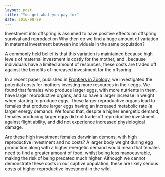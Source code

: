 ```yaml
---
layout: post
title: "You get what you pay for"
date: 2016-08-29
---
```


Investment into offspring is assumed to have positive effects on offspring survival and reproduction Why then do we find a huge amount of variation in maternal investment between individuals in the same population?
 
A commonly held belief is that this variation is maintained because high levels of maternal investment is costly for the mother, and , because individuals have a limited amount of resources, these costs are traded off against the benefits of increased investment for the offspring. 
 
In a recent paper, published in [Frontiers in Zoology](https://frontiersinzoology.biomedcentral.com/articles/10.1186/s12983-016-0172-y), we investigated the potential costs for mothers investing more resources in their eggs. We found that females who produce larger eggs, with more nutrients in them, have larger reproductive organs, and so have a larger increase in weight when starting to produce eggs. These larger reproductive organs lead to females that produce larger eggs having an increased metabolic rate (a larger energy demand). We found that, despite a higher energetic demand, females producing larger eggs did not trade-off reproductive investment against flight ability, and did not experience increased physiological damage.
 
Are these high investment females darwinian demons, with high reproductive investment and no costs? A larger body weight during egg production along with a higher energetic demand would mean that females need to find a greater amount of food, whilst being less manoeuvrable, making the risk of being predated much higher. Although we cannot demonstrate these costs in our captive population, these are likely serious costs of higher reproductive investment in the wild.